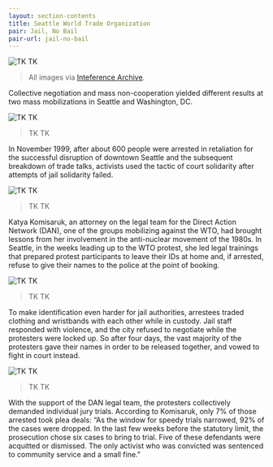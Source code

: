 ```yaml
---
layout: section-contents
title: Seattle World Trade Organization
pair: Jail, No Bail
pair-url: jail-no-bail
---
```


![TK TK](reflections-on-seattle.png)
> All images via [Inteference Archive](https://interferencearchive.org/).

Collective negotiation and mass non-cooperation yielded different results at two mass mobilizations in Seattle and Washington, DC.

![TK TK](protestors-remain-in-jail.png)
> TK TK 

In November 1999, after about 600 people were arrested in retaliation for the successful disruption of downtown Seattle and the subsequent breakdown of trade talks, activists used the tactic of court solidarity after attempts of jail solidarity failed. 

![TK TK](county-jail-surrounded.png)
> TK TK 

Katya Komisaruk, an attorney on the legal team for the Direct Action Network (DAN), one of the groups mobilizing against the WTO, had brought lessons from her involvement in the anti-nuclear movement of the 1980s. In Seattle, in the weeks leading up to the WTO protest, she led legal trainings that prepared protest participants to leave their IDs at home and, if arrested, refuse to give their names to the police at the point of booking.

![TK TK](wild-in-the-streets.png)
> TK TK 

To make identification even harder for jail authorities, arrestees traded clothing and wristbands with each other while in custody. Jail staff responded with violence, and the city refused to negotiate while the protesters were locked up. So after four days, the vast majority of the protesters gave their names in order to be released together, and vowed to fight in court instead. 

![TK TK](we-win.png)
> TK TK 

With the support of the DAN legal team, the protesters collectively demanded individual jury trials. According to Komisaruk, only 7% of those arrested took plea deals: “As the window for speedy trials narrowed, 92% of the cases were dropped. In the last few weeks before the statutory limit, the prosecution chose six cases to bring to trial. Five of these defendants were acquitted or dismissed. The only activist who was convicted was sentenced to community service and a small fine.”




